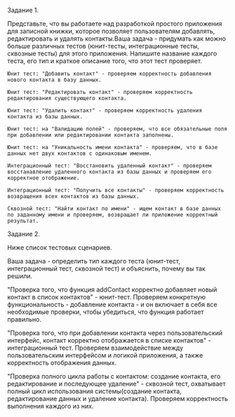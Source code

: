Задание 1.

Представьте, что вы работаете над разработкой простого приложения для записной книжки, которое позволяет пользователям добавлять, редактировать и удалять контакты.Ваша задача - придумать как можно больше различных тестов (юнит-тесты, интеграционные тесты, сквозные тесты) для этого приложения. Напишите название каждого теста, его тип и краткое описание того, что этот тест проверяет.

    Юнит тест: "Добавить контакт" - проверяем корректность добавления нового контакта в базу данных.

    Юнит тест: "Редактировать контакт" - проверяем корректность редактирования существующего контакта.

    Юнит тест: "Удалить контакт" - проверяем корректность удаления контакта из базы данных.

    Юнит тест: на "Валидацию полей" - проверяем, что все обязательные поля при добавлении или редактировании контакта заполнены.

    Юнит тест: на "Уникальность имени контакта" - проверяем, что в базе данных нет двух контактов с одинаковым именем.

    Интеграционный тест: "Восстановить удаленный контакт" - проверяем восстанавление удаленного контакта из базы данных и проверяем его корректное отображение. 

    Интеграционный тест: "Получить все контакты" - проверяем корректность возвращения всех контактов из базы данных.

    Сквозной тест: "Найти контакт по имени" - ищем контакт в базе данных по заданному имени и проверяем, возвращает ли приложение корректный результат.
  

Задание 2.

Ниже список тестовых сценариев.

Ваша задача - определить тип каждого теста (юнит-тест, интеграционный тест, сквозной тест) и объяснить, почему вы так решили.

"Проверка того, что функция addContact корректно добавляет новый контакт в список контактов" - юнит-тест. Проверяем конкретную функциональность - добавление контакта - и он включает в себя все необходимые проверки, чтобы убедиться, что функция работает правильно.

"Проверка того, что при добавлении контакта через пользовательский интерфейс, контакт корректно отображается в списке контактов" - интеграционный тест. Проверяем взаимодействие между пользовательским интерфейсом и логикой приложения, а также корректность отображения данных.

"Проверка полного цикла работы с контактом: создание контакта, его редактирование и последующее удаление" - сквозной тест, охватывает полный цикл использования системы(создание контакта, редактирование данных и удаление контакта). Проверяем корректность выполнения каждого из них.